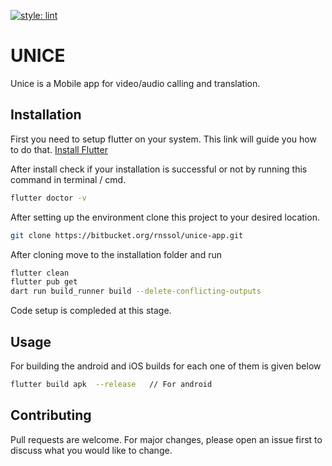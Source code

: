 [![style: lint](https://img.shields.io/badge/style-lint-4BC0F5.svg)](https://pub.dev/packages/lint)

# UNICE

Unice is a Mobile app for video/audio calling and translation.

## Installation

First you need to setup flutter on your system. This link will guide you how to do
that. [Install Flutter](https://flutter.dev/docs/get-started/install)

After install check if your installation is successful or not by running this command in terminal /
cmd.

```bash
flutter doctor -v
```

After setting up the environment clone this project to your desired location.

```bash
git clone https://bitbucket.org/rnssol/unice-app.git
```

After cloning move to the installation folder and run

```bash
flutter clean
flutter pub get
dart run build_runner build --delete-conflicting-outputs
```

Code setup is compleded at this stage.

## Usage

For building the android and iOS builds for each one of them is given below

```bash
flutter build apk  --release   // For android
```

## Contributing

Pull requests are welcome. For major changes, please open an issue first to discuss what you would
like to change.
